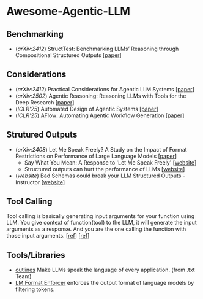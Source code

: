 # Awesome-Agentic-LLM


## Benchmarking
- (*arXiv:2412*) StructTest: Benchmarking LLMs’ Reasoning through Compositional Structured Outputs [[paper](https://arxiv.org/html/2412.18011v1 )]


## Considerations
- (*arXiv:2412*) Practical Considerations for Agentic LLM Systems [[paper](https://arxiv.org/pdf/2412.04093)]
- (*arXiv:2502*) Agentic Reasoning: Reasoning LLMs with Tools for the Deep Research [[paper](https://arxiv.org/abs/2502.04644)]
- (*ICLR'25*) Automated Design of Agentic Systems [[paper](https://arxiv.org/pdf/2408.08435)]
- (*ICLR'25*) AFlow: Automating Agentic Workflow Generation [[paper](https://arxiv.org/abs/2410.10762)]

## Strutured Outputs
- (*arXiv:2408*) Let Me Speak Freely? A Study on the Impact of Format Restrictions on Performance of Large Language Models [[paper](https://arxiv.org/abs/2408.02442)] 
    - Say What You Mean: A Response to 'Let Me Speak Freely' [[website](https://blog.dottxt.co/say-what-you-mean.html)]
    - Structured outputs can hurt the performance of LLMs [[website](https://dylancastillo.co/posts/say-what-you-mean-sometimes.html)]
- (*website*) Bad Schemas could break your LLM Structured Outputs - Instructor [[website]( https://python.useinstructor.com/blog/2024/09/26/bad-schemas-could-break-your-llm-structured-outputs/#try-instructor-today)]


## Tool Calling
Tool calling is basically generating input arguments for your function using LLM. You give context of function(tool) to the LLM, it will generate the input arguments as a response. And you are the one calling the function with those input arguments. [[ref](https://www.reddit.com/r/LocalLLaMA/comments/1fvdtqk/comment/lq9a0gj/?utm_source=share&utm_medium=web3x&utm_name=web3xcss&utm_term=1&utm_content=share_button)] [[ref](https://docs.langchain4j.dev/tutorials/tools/)]


## Tools/Libraries
- [outlines](https://github.com/dottxt-ai/outlines) Make LLMs speak the language of every application.  (from .txt Team)
- [LM Format Enforcer](https://python.langchain.com/docs/integrations/llms/lmformatenforcer_experimental/) enforces the output format of language models by filtering tokens.
